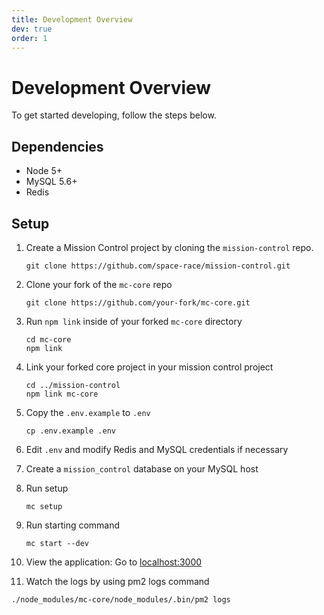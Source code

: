```yaml
---
title: Development Overview
dev: true
order: 1
---
```


# Development Overview

To get started developing, follow the steps below.

## Dependencies

* Node 5+
* MySQL 5.6+
* Redis

## Setup

1. Create a Mission Control project by cloning the `mission-control` repo.

    ```
    git clone https://github.com/space-race/mission-control.git
    ```

2. Clone your fork of the `mc-core` repo

    ```
    git clone https://github.com/your-fork/mc-core.git
    ```

3. Run `npm link` inside of your forked `mc-core` directory

    ```
    cd mc-core
    npm link
    ```

4. Link your forked core project in your mission control project

    ```
    cd ../mission-control
    npm link mc-core
    ```
    
5. Copy the `.env.example` to `.env`

    ```
    cp .env.example .env
    ```
    
6. Edit `.env` and modify Redis and MySQL credentials if necessary

7. Create a `mission_control` database on your MySQL host

8. Run setup

    ```
    mc setup
    ```

9. Run starting command

    ```
    mc start --dev
    ```
    
10. View the application: Go to [localhost:3000](http://localhost:3000)

11. Watch the logs by using pm2 logs command

```
./node_modules/mc-core/node_modules/.bin/pm2 logs
```
